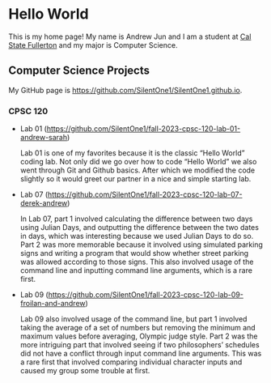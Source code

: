 # Hello World

This is my home page! My name is Andrew Jun and I am a student at [Cal State Fullerton](http://www.fullerton.edu/) and my major is Computer Science.

## Computer Science Projects

My GitHub page is https://github.com/SilentOne1/SilentOne1.github.io.

### CPSC 120

* Lab 01 (https://github.com/SilentOne1/fall-2023-cpsc-120-lab-01-andrew-sarah)

    Lab 01 is one of my favorites because it is the classic “Hello World” coding lab. Not only did we go over how to code “Hello World” we also went through Git and Github basics. After which we modified the code slightly so it would greet our partner in a nice and simple starting lab.

* Lab 07 (https://github.com/SilentOne1/fall-2023-cpsc-120-lab-07-derek-andrew)

    In Lab 07, part 1 involved calculating the difference between two days using Julian Days, and outputting the difference between the two dates in days, which was interesting because we used Julian Days to do so. Part 2 was more memorable because it involved using simulated parking signs and writing a program that would show whether street parking was allowed according to those signs. This also involved usage of the command line and inputting command line arguments, which is a rare first.

* Lab 09 (https://github.com/SilentOne1/fall-2023-cpsc-120-lab-09-froilan-and-andrew)

    Lab 09 also involved usage of the command line, but part 1 involved taking the average of a set of numbers but removing the minimum and maximum values before averaging, Olympic judge style. Part 2 was the more intriguing part that involved seeing if two philosophers’ schedules did not have a conflict through input command line arguments. This was a rare first that involved comparing individual character inputs and caused my group some trouble at first.
